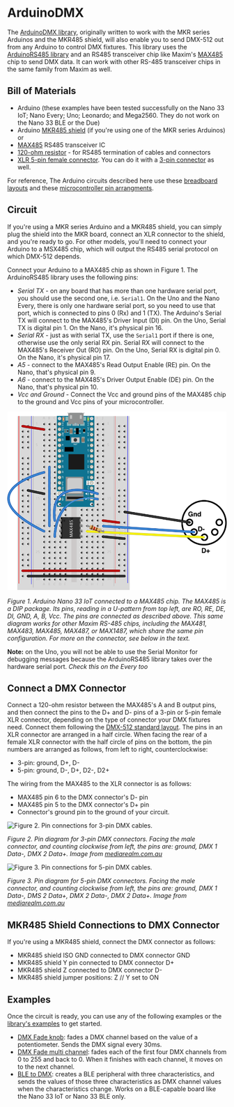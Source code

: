 # ArduinoDMX

The [ArduinoDMX library](https://github.com/arduino-libraries/ArduinoDMX), originally written to work with the MKR series Arduinos and the MKR485 shield, will also enable you to send DMX-512 out from any Arduino to control DMX fixtures. This library uses the [ArduinoRS485 library](https://github.com/arduino-libraries/ArduinoRS485) and an RS485 transceiver chip like Maxim's [MAX485](https://www.maximintegrated.com/en/products/interface/transceivers/MAX485.html) chip to send DMX data. It can work with other RS-485 transceiver chips in the same family from Maxim as well.

## Bill of Materials
* Arduino (these examples have been tested successfully on the Nano 33 IoT; Nano Every; Uno; Leonardo; and Mega2560. They do not work on the Nano 33 BLE or the Due)
* Arduino [MKR485 shield](https://store.arduino.cc/usa/arduino-mkr-485-shield) (if you're using one of the MKR series Arduinos) or
* [MAX485](https://www.digikey.com/product-detail/en/maxim-integrated/MAX485CPA/MAX485CPA-ND/948026) RS485 transceiver IC
* [120-ohm resistor](https://www.digikey.com/products/en?keywords=120QBK-ND) - for RS485 termination of cables and connectors
* [XLR 5-pin female connector](https://www.digikey.com/product-detail/en/amphenol-sine-systems-corp/AX5F8M/889-2166-ND/7695453). You can do it with a [3-pin connector](https://www.digikey.com/en/products/detail/amphenol-sine-systems-corp/AX3F/7105448) as well.

For reference, The Arduino circuits described here use these [breadboard layouts](https://itp.nyu.edu/physcomp/breadboard-layouts/)  and these [microcontroller pin arrangments](https://itp.nyu.edu/physcomp/lessons/microcontrollers/microcontroller-pin-functions/).

## Circuit

If you're using a MKR series Arduino and a MKR485 shield, you can simply plug the shield into the MKR board, connect an XLR connector to the shield, and you're ready to go. For other models, you'll need to connect your Arduino to a MSX485 chip, which will output the RS485 serial protocol on which DMX-512 depends. 

Connect your Arduino to a MAX485 chip as shown in Figure 1. The ArduinoRS485 library uses the following pins:

* *Serial TX* - on any board that has more than one hardware serial port, you should use the second one, i.e. `Serial1`. On the Uno and the Nano Every, there is only one hardware serial port, so you need to use that port, which is connected to pins 0 (Rx) and 1 (TX). The Arduino's Serial TX will connect to the MAX485's Driver Input (DI) pin. On the Uno, Serial TX is digital pin 1. On the Nano, it's physical pin 16. 
* *Serial RX* - just as with serial TX, use the `Serial1` port if there is one, otherwise use the only serial RX pin. Serial RX will connect to the MAX485's Receiver Out (RO) pin. On the Uno, Serial RX is digital pin 0. On the Nano, it's physical pin 17.
* *A5* - connect to the MAX485's Read Output Enable (RE) pin. On the Nano, that's physical pin 9.
* *A6* - connect to the MAX485's Driver Output Enable (DE) pin. On the Nano, that's physical pin 10.
* *Vcc and Ground* - Connect the Vcc and ground pins of the MAX485 chip to the ground and Vcc pins of your microcontroller.

![Figure 1. Arduino Nano 33 IoT connected to a MAX485 chip.](img/nano-rs485.png)

_Figure 1. Arduino Nano 33 IoT connected to a MAX485 chip. The MAX485 is a DIP package. Its pins, reading in a U-pattern from top left, are RO, RE, DE, DI, GND, A, B, Vcc. The pins are connected as described above. This same diagram works for other Maxim RS-485 chips, including the MAX481, MAX483, MAX485, MAX487, or MAX1487, which share the same pin configuration. For more on the connector, see below in the text._

**Note:** on the Uno, you will not be able to use the Serial Monitor for debugging messages because the ArduinoRS485 library takes over the hardware serial port. *Check this on the Every too*

## Connect a DMX Connector

Connect a 120-ohm resistor between the MAX485's A and B output pins, and then connect the pins to the D+ and D- pins of a 3-pin or 5-pin female XLR connector, depending on the type of connector your DMX fixtures need. Connect them following the [DMX-512 standard layout](https://mediarealm.com.au/articles/dmx-3-pin-5-pin-wiring/). The pins in an XLR connector are arranged in a half circle. When facing the rear of a female XLR connector with the half circle of pins on the bottom, the pin numbers are arranged as follows, from left to right, counterclockwise:

* 3-pin: ground, D+, D-
* 5-pin: ground, D-, D+, D2-, D2+

The wiring from the MAX485 to the XLR connector is as follows:

* MAX485 pin 6 to the DMX connector's D- pin
* MAX485 pin 5 to the DMX connector's D+ pin
* Connector's ground pin to the ground of your circuit.

![Figure 2. Pin connections for 3-pin DMX cables.](https://mediarealm.com.au/wp-content/uploads/2013/04/XLR-Wiring-Standard-3-pin.jpg)

_Figure 2. Pin diagram for 3-pin DMX connectors. Facing the male connector, and counting clockwise from left, the pins are: ground, DMX 1 Data-, DMX 2 Data+. Image from [mediarealm.com.au](https://mediarealm.com.au/articles/dmx-3-pin-5-pin-wiring/)_

![Figure 3. Pin connections for 5-pin DMX cables.](https://mediarealm.com.au/wp-content/uploads/2013/04/XLR-Wiring-Standard-5-pin.jpg)

_Figure 3. Pin diagram for 5-pin DMX connectors. Facing the male connector, and counting clockwise from left, the pins are: ground, DMX 1 Data-, DMS 2 Data+, DMX 2 Data-, DMX 2 Data+. Image from [mediarealm.com.au](https://mediarealm.com.au/articles/dmx-3-pin-5-pin-wiring/)_

## MKR485 Shield Connections to DMX Connector

If you're using a MKR485 shield, connect the DMX connector as follows:

* MKR485 shield ISO GND connected to DMX connector GND
* MKR485 shield Y pin connected to DMX connector D+ 
* MKR485 shield Z connected to DMX connector D-
* MKR485 shield jumper positions: Z \/\/ Y set to ON

## Examples
Once the circuit is ready, you can use any of the following examples or the [library's examples](https://github.com/arduino-libraries/ArduinoDMX/tree/master/examples) to get started.

* [DMX Fade knob](https://github.com/tigoe/DMX-Examples/tree/main/ArduinoDMX-Examples/DMXFadeKnob): fades a DMX channel based on the value of a potentiometer. Sends the DMX signal every 30ms.
* [DMX Fade multi channel](https://github.com/tigoe/DMX-Examples/tree/main/ArduinoDMX-Examples/DMXFadeMultiChannel): fades each of the first four DMX channels from 0 to 255 and back to 0. When it finishes with each channel, it moves on to the next channel.
* [BLE to DMX](https://github.com/tigoe/DMX-Examples/tree/main/ArduinoDMX-Examples/BLE_to_DMX): creates a BLE peripheral with three characteristics, and sends the values of those three characteristics as DMX channel values when the characteristics change. Works on a BLE-capable board like the Nano 33 IoT or Nano 33 BLE only.





